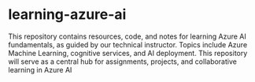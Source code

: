 # learning-azure-ai
This repository contains resources, code, and notes for learning Azure AI fundamentals, as guided by our technical instructor. Topics include Azure Machine Learning, cognitive services, and AI deployment. This repository will serve as a central hub for assignments, projects, and collaborative learning in Azure AI
